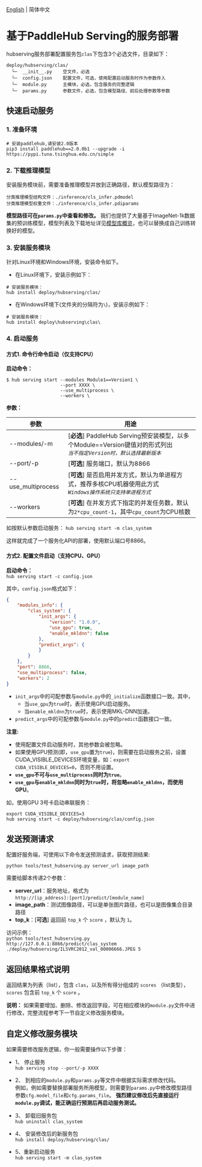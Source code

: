[English](readme_en.md) | 简体中文

# 基于PaddleHub Serving的服务部署

hubserving服务部署配置服务包`clas`下包含3个必选文件，目录如下：
```
deploy/hubserving/clas/
  └─  __init__.py    空文件，必选
  └─  config.json    配置文件，可选，使用配置启动服务时作为参数传入
  └─  module.py      主模块，必选，包含服务的完整逻辑
  └─  params.py      参数文件，必选，包含模型路径、前后处理参数等参数
```

## 快速启动服务
### 1. 准备环境
```shell
# 安装paddlehub,请安装2.0版本
pip3 install paddlehub==2.0.0b1 --upgrade -i https://pypi.tuna.tsinghua.edu.cn/simple
```

### 2. 下载推理模型
安装服务模块前，需要准备推理模型并放到正确路径，默认模型路径为：
```
分类推理模型结构文件：./inference/cls_infer.pdmodel
分类推理模型权重文件：./inference/cls_infer.pdiparams
```  

**模型路径可在`params.py`中查看和修改。** 我们也提供了大量基于ImageNet-1k数据集的预训练模型，模型列表及下载地址详见[模型库概览](../../docs/zh_CN/models/models_intro.md)，也可以替换成自己训练转换好的模型。

### 3. 安装服务模块
针对Linux环境和Windows环境，安装命令如下。

* 在Linux环境下，安装示例如下：
```shell
# 安装服务模块：  
hub install deploy/hubserving/clas/
```

* 在Windows环境下(文件夹的分隔符为`\`)，安装示例如下：
```shell
# 安装服务模块：  
hub install deploy\hubserving\clas\
```

### 4. 启动服务
#### 方式1. 命令行命令启动（仅支持CPU）
**启动命令：**  
```shell
$ hub serving start --modules Module1==Version1 \
                    --port XXXX \
                    --use_multiprocess \
                    --workers \
```  

**参数：**  

|参数|用途|  
|-|-|  
|--modules/-m| [**必选**] PaddleHub Serving预安装模型，以多个Module==Version键值对的形式列出<br>*`当不指定Version时，默认选择最新版本`*|  
|--port/-p| [**可选**] 服务端口，默认为8866|  
|--use_multiprocess| [**可选**] 是否启用并发方式，默认为单进程方式，推荐多核CPU机器使用此方式<br>*`Windows操作系统只支持单进程方式`*|
|--workers| [**可选**] 在并发方式下指定的并发任务数，默认为`2*cpu_count-1`，其中`cpu_count`为CPU核数|  

如按默认参数启动服务：  ```hub serving start -m clas_system```  

这样就完成了一个服务化API的部署，使用默认端口号8866。

#### 方式2. 配置文件启动（支持CPU、GPU）
**启动命令：**  
```hub serving start -c config.json```  

其中，`config.json`格式如下：
```json
{
    "modules_info": {
        "clas_system": {
            "init_args": {
                "version": "1.0.0",
                "use_gpu": true,
                "enable_mkldnn": false
            },
            "predict_args": {
            }
        }
    },
    "port": 8866,
    "use_multiprocess": false,
    "workers": 2
}
```

- `init_args`中的可配参数与`module.py`中的`_initialize`函数接口一致。其中，
  - 当`use_gpu`为`true`时，表示使用GPU启动服务。
  - 当`enable_mkldnn`为`true`时，表示使用MKL-DNN加速。
- `predict_args`中的可配参数与`module.py`中的`predict`函数接口一致。

**注意:**  
- 使用配置文件启动服务时，其他参数会被忽略。
- 如果使用GPU预测(即，`use_gpu`置为`true`)，则需要在启动服务之前，设置CUDA_VISIBLE_DEVICES环境变量，如：```export CUDA_VISIBLE_DEVICES=0```，否则不用设置。
- **`use_gpu`不可与`use_multiprocess`同时为`true`**。
- **`use_gpu`与`enable_mkldnn`同时为`true`时，将忽略`enable_mkldnn`，而使用GPU**。

如，使用GPU 3号卡启动串联服务：  
```shell
export CUDA_VISIBLE_DEVICES=3
hub serving start -c deploy/hubserving/clas/config.json
```  

## 发送预测请求
配置好服务端，可使用以下命令发送预测请求，获取预测结果:  

```python tools/test_hubserving.py server_url image_path```  

需要给脚本传递2个参数：  
- **server_url**：服务地址，格式为  
`http://[ip_address]:[port]/predict/[module_name]`  
- **image_path**：测试图像路径，可以是单张图片路径，也可以是图像集合目录路径
- **top_k**：[**可选**] 返回前 `top_k` 个 `score` ，默认为 `1`。

访问示例：  
```python tools/test_hubserving.py http://127.0.0.1:8866/predict/clas_system ./deploy/hubserving/ILSVRC2012_val_00006666.JPEG 5```

## 返回结果格式说明
返回结果为列表（list），包含 `clas`，以及所有得分组成的 `scores` （list类型）， `scores` 包含前 `top_k` 个 `score` 。

**说明：** 如果需要增加、删除、修改返回字段，可在相应模块的`module.py`文件中进行修改，完整流程参考下一节自定义修改服务模块。

## 自定义修改服务模块
如果需要修改服务逻辑，你一般需要操作以下步骤：  

- 1、 停止服务  
```hub serving stop --port/-p XXXX```  

- 2、 到相应的`module.py`和`params.py`等文件中根据实际需求修改代码。  
例如，例如需要替换部署服务所用模型，则需要到`params.py`中修改模型路径参数`cfg.model_file`和`cfg.params_file`。 **强烈建议修改后先直接运行`module.py`调试，能正确运行预测后再启动服务测试。**

- 3、 卸载旧服务包  
```hub uninstall clas_system```  

- 4、 安装修改后的新服务包  
```hub install deploy/hubserving/clas/```  

- 5、重新启动服务  
```hub serving start -m clas_system```  

